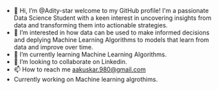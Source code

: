 - 👋 Hi, I’m @Adity-star welcome to my GitHub profile! I'm a passionate Data Science Student with a keen interest in uncovering insights from data and transforming them into actionable strategies.
- 👀 I’m interested in how data can be used to make informed decisions and deplying Machine Learning Algorithms to models that learn from data and improve over time.
- 🌱 I’m currently learning Machine Learning Algorithms.
- 💞️ I’m looking to collaborate on Linkedin.
- 📫 How to reach me aakuskar.980@gmail.com
- Currently working on Machine learning algrothims.

<!---
Adity-star/Adity-star is a ✨ special ✨ repository because its `README.md` (this file) appears on your GitHub profile.
You can click the Preview link to take a look at your changes.
--->
